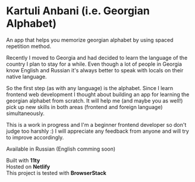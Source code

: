 # Kartuli Anbani (i.e. Georgian Alphabet)

An app that helps you memorize georgian alphabet by using spaced repetition method.

Recently I moved to Georgia and had decided to learn the language of the country I plan to stay for a while.
Even though a lot of people in Georgia know English and Russian it's always better to speak with locals on their native language.

So the first step (as with any language) is the alphabet.
Since I learn frontend web development I thought about building an app for learning the georgian alphabet from scratch.
It will help me (and maybe you as well!) pick up new skills in both areas (frontend and foreign language) simultaneously.

This is a work in progress and I'm a beginner frontend developer so don't judge too harshly :)
I will appreciate any feedback from anyone and will try to improve accordingly.

Available in Russian (English comming soon)

Built with **11ty**  
Hosted on **Netlify**  
This project is tested with **BrowserStack**  
